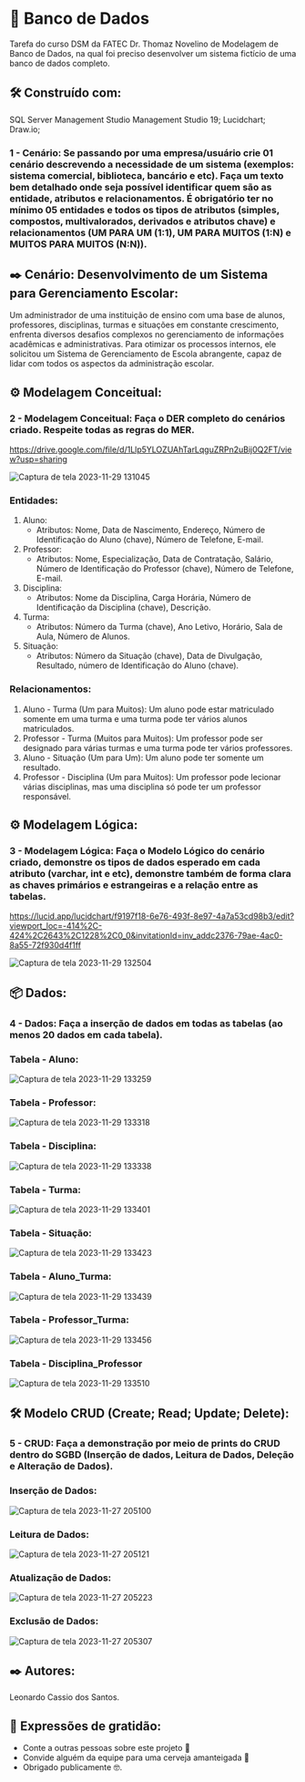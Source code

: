 # 🚀 Banco de Dados 
Tarefa do curso DSM da FATEC Dr. Thomaz Novelino de Modelagem de Banco de Dados, na qual foi preciso desenvolver um sistema fictício de uma banco de dados completo.

## 🛠️ Construído com:

SQL Server Management Studio Management Studio 19;
Lucidchart;
Draw.io;

### 1 - Cenário: Se passando por uma empresa/usuário crie 01 cenário descrevendo a necessidade de um sistema (exemplos: sistema comercial, biblioteca, bancário e etc). Faça um texto bem detalhado onde seja possível identificar quem são as entidade, atributos e relacionamentos. É obrigatório ter no mínimo 05 entidades e todos os tipos de atributos (simples, compostos, multivalorados, derivados e atributos chave) e relacionamentos (UM PARA UM (1:1), UM PARA MUITOS (1:N) e MUITOS PARA MUITOS (N:N)). 

## ✒️ Cenário: Desenvolvimento de um Sistema para Gerenciamento Escolar:

Um administrador de uma instituição de ensino com uma base de alunos, professores, disciplinas, turmas e situações em constante crescimento, enfrenta diversos desafios complexos no gerenciamento de informações acadêmicas e administrativas. Para otimizar os processos internos, ele solicitou um Sistema de Gerenciamento de Escola abrangente, capaz de lidar com todos os aspectos da administração escolar.

## ⚙️ Modelagem Conceitual:

### 2 - Modelagem Conceitual: Faça o DER completo do cenários criado. Respeite todas as regras do MER.

https://drive.google.com/file/d/1Llp5YLOZUAhTarLqguZRPn2uBij0Q2FT/view?usp=sharing

![Captura de tela 2023-11-29 131045](https://github.com/Leonardo-Cassio/Banco/assets/143566209/a9acae7a-374d-4431-bad6-e5369ee9f832)

### Entidades:

1. Aluno:
   - Atributos: Nome, Data de Nascimento, Endereço, Número de Identificação do Aluno (chave), Número de Telefone, E-mail.
2. Professor:
   - Atributos: Nome, Especialização, Data de Contratação, Salário, Número de Identificação do Professor (chave), Número de Telefone, E-mail.
3. Disciplina:
   - Atributos: Nome da Disciplina, Carga Horária, Número de Identificação da Disciplina (chave), Descrição.
4. Turma:
   - Atributos: Número da Turma (chave), Ano Letivo, Horário, Sala de Aula, Número de Alunos.
5. Situação:
   - Atributos: Número da Situação (chave), Data de Divulgação, Resultado, número de Identificação do Aluno (chave).

### Relacionamentos:

1. Aluno - Turma (Um para Muitos): Um aluno pode estar matriculado somente em uma turma e uma turma pode ter vários alunos matriculados.
2. Professor - Turma (Muitos para Muitos): Um professor pode ser designado para várias turmas e uma turma pode ter vários professores.
3. Aluno - Situação (Um para Um): Um aluno pode ter somente um resultado.
4. Professor - Disciplina (Um para Muitos): Um professor pode lecionar várias disciplinas, mas uma disciplina só pode ter um professor responsável.

## ⚙️ Modelagem Lógica:

### 3 - Modelagem Lógica: Faça o Modelo Lógico do cenário criado, demonstre os tipos de dados esperado em cada atributo (varchar, int e etc), demonstre também de forma clara as chaves primários e estrangeiras e a relação entre as tabelas.

https://lucid.app/lucidchart/f9197f18-6e76-493f-8e97-4a7a53cd98b3/edit?viewport_loc=-414%2C-424%2C2643%2C1228%2C0_0&invitationId=inv_addc2376-79ae-4ac0-8a55-72f930d4f1ff

![Captura de tela 2023-11-29 132504](https://github.com/Leonardo-Cassio/Banco/assets/143566209/613b6712-1fbe-4f71-9ab7-82ce04387d26)

## 📦 Dados:

### 4 - Dados: Faça a inserção de dados em todas as tabelas (ao menos 20 dados em cada tabela).

### Tabela - Aluno:
![Captura de tela 2023-11-29 133259](https://github.com/Leonardo-Cassio/Banco/assets/143566209/9dc2754a-126f-4ee4-bd58-47600dec3571)

### Tabela - Professor:
![Captura de tela 2023-11-29 133318](https://github.com/Leonardo-Cassio/Banco/assets/143566209/1dd7401d-01e5-4e1a-ad0f-41750312d169)

### Tabela - Disciplina:
![Captura de tela 2023-11-29 133338](https://github.com/Leonardo-Cassio/Banco/assets/143566209/44f980ea-c28b-4ca9-b2f3-46501a9494e4)

### Tabela - Turma:
![Captura de tela 2023-11-29 133401](https://github.com/Leonardo-Cassio/Banco/assets/143566209/d3182c01-f633-4c8e-a92d-493a394d5b88)

### Tabela - Situação:
![Captura de tela 2023-11-29 133423](https://github.com/Leonardo-Cassio/Banco/assets/143566209/8aaadaec-b549-4473-bad8-3ad20efbae18)

### Tabela - Aluno_Turma: 
![Captura de tela 2023-11-29 133439](https://github.com/Leonardo-Cassio/Banco/assets/143566209/8192184f-3c23-44df-b151-4b6cdcfae44c)

### Tabela - Professor_Turma:
![Captura de tela 2023-11-29 133456](https://github.com/Leonardo-Cassio/Banco/assets/143566209/7bf9e5a6-dbbe-4475-96be-c2a9f4569842)

### Tabela - Disciplina_Professor
![Captura de tela 2023-11-29 133510](https://github.com/Leonardo-Cassio/Banco/assets/143566209/0efef958-41f1-4a1e-8467-2b09d22d8be4)

## 🛠️ Modelo CRUD (Create; Read; Update; Delete):

### 5 - CRUD: Faça a demonstração por meio de prints do CRUD dentro do SGBD (Inserção de dados, Leitura de Dados, Deleção e Alteração de Dados).

### Inserção de Dados:
![Captura de tela 2023-11-27 205100](https://github.com/Leonardo-Cassio/Banco/assets/143566209/cb7cb460-722f-4ea1-9ced-33f9c4ed9a98)

### Leitura de Dados:
![Captura de tela 2023-11-27 205121](https://github.com/Leonardo-Cassio/Banco/assets/143566209/722872ac-fa6c-4995-9f59-22d427160d7b)

### Atualização de Dados:
![Captura de tela 2023-11-27 205223](https://github.com/Leonardo-Cassio/Banco/assets/143566209/1ebbb527-4d78-4a9e-9878-63b9570e2eab)

### Exclusão de Dados:
![Captura de tela 2023-11-27 205307](https://github.com/Leonardo-Cassio/Banco/assets/143566209/0df6abe9-3ae2-4777-967a-0921b24de15c)

## ✒️ Autores:

Leonardo Cassio dos Santos.

## 🎁 Expressões de gratidão:

* Conte a outras pessoas sobre este projeto 📢
* Convide alguém da equipe para uma cerveja amanteigada 🍺 
* Obrigado publicamente 🤓.





